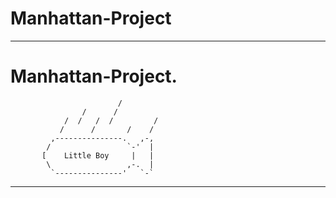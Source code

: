 Manhattan-Project
=================

************************************************************
<h1>Manhattan-Project.</h1>








                            /
                    /      /
                /  /   /  /         /
               /      /       /    /
             ,---------------.   ,-,
            /                 `-'  |
           [    Little Boy     |   |
            \                 ,-.  |
             `---------------'   `-`

**************************************************
